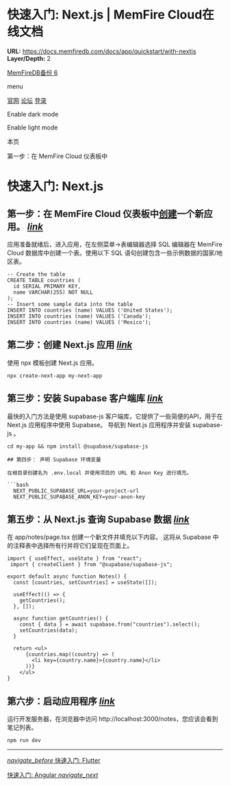 # 快速入门: Next.js | MemFire Cloud在线文档

**URL:** https://docs.memfiredb.com/docs/app/quickstart/with-nextjs
**Layer/Depth:** 2

[MemFireDB备份 6](/)

menu

[官网](https://memfiredb.com/)
[论坛](https://community.memfiredb.com/)
[登录](https://cloud.memfiredb.com/auth/login)

Enable dark mode

Enable light mode

本页

第一步：在 MemFire Cloud 仪表板中

# 快速入门: Next.js

## 第一步：在 MemFire Cloud 仪表板中[创建](https://cloud.memfiredb.com/project)一个新应用。 [*link*](#%e7%ac%ac%e4%b8%80%e6%ad%a5%e5%9c%a8-memfire-cloud-%e4%bb%aa%e8%a1%a8%e6%9d%bf%e4%b8%ad%e5%88%9b%e5%bb%bahttpscloudmemfiredbcomproject%e4%b8%80%e4%b8%aa%e6%96%b0%e5%ba%94%e7%94%a8)

应用准备就绪后，进入应用，在左侧菜单->表编辑器选择 SQL 编辑器在 MemFire Cloud 数据库中创建一个表。使用以下 SQL 语句创建包含一些示例数据的国家/地区表。

```
-- Create the table
CREATE TABLE countries (
  id SERIAL PRIMARY KEY,
  name VARCHAR(255) NOT NULL
);
-- Insert some sample data into the table
INSERT INTO countries (name) VALUES ('United States');
INSERT INTO countries (name) VALUES ('Canada');
INSERT INTO countries (name) VALUES ('Mexico');
```

## 第二步：创建 Next.js 应用 [*link*](#%e7%ac%ac%e4%ba%8c%e6%ad%a5%e5%88%9b%e5%bb%ba--nextjs--%e5%ba%94%e7%94%a8)

使用 npx 模板创建 Next.js 应用。

```
npx create-next-app my-next-app
```

## 第三步：安装 Supabase 客户端库 [*link*](#%e7%ac%ac%e4%b8%89%e6%ad%a5%e5%ae%89%e8%a3%85-supabase-%e5%ae%a2%e6%88%b7%e7%ab%af%e5%ba%93)

最快的入门方法是使用 supabase-js 客户端库，它提供了一些简便的API，用于在 Next.js 应用程序中使用 Supabase。
导航到 Next.js 应用程序并安装 supabase-js 。

```
cd my-app && npm install @supabase/supabase-js

## 第四步： 声明 Supabase 环境变量

在根目录创建名为 .env.local 并使用项目的 URL 和 Anon Key 进行填充。

```bash
  NEXT_PUBLIC_SUPABASE_URL=your-project-url
  NEXT_PUBLIC_SUPABASE_ANON_KEY=your-anon-key
```

## 第五步：从 Next.js 查询 Supabase 数据 [*link*](#%e7%ac%ac%e4%ba%94%e6%ad%a5%e4%bb%8e-nextjs-%e6%9f%a5%e8%af%a2-supabase-%e6%95%b0%e6%8d%ae)

在 app/notes/page.tsx 创建一个新文件并填充以下内容。
这将从 Supabase 中的注释表中选择所有行并将它们呈现在页面上。

```
import { useEffect, useState } from "react";
 import { createClient } from "@supabase/supabase-js";

export default async function Notes() {
  const [countries, setCountries] = useState([]);

  useEffect(() => {
    getCountries();
  }, []);

  async function getCountries() {
    const { data } = await supabase.from("countries").select();
    setCountries(data);
  }

  return <ul>
      {countries.map((country) => (
        <li key={country.name}>{country.name}</li>
      ))}
    </ul>
}
```

## 第六步：启动应用程序 [*link*](#%e7%ac%ac%e5%85%ad%e6%ad%a5%e5%90%af%e5%8a%a8%e5%ba%94%e7%94%a8%e7%a8%8b%e5%ba%8f)

运行开发服务器，在浏览器中访问 http://localhost:3000/notes，您应该会看到笔记列表。

```
npm run dev
```

---

[*navigate\_before* 快速入门: Flutter](/docs/app/quickstart/with-flutter/)

[快速入门: Angular *navigate\_next*](/docs/app/quickstart/with-angular/)